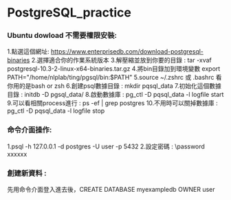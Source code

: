# PostgreSQL_practice

### Ubuntu dowload 不需要權限安裝:
1.點選這個網址: https://www.enterprisedb.com/download-postgresql-binaries
2.選擇適合你的作業系統版本
3.解壓縮並放到你要的目錄 : tar -xvaf postgresql-10.3-2-linux-x64-binaries.tar.gz
4.將bin目錄加到環境變數 export PATH="/home/nlplab/ting/pgsql/bin:$PATH"
5.source ~/.zshrc   或 .bashrc 看你用的是bash or zsh
6.創建psql數據目錄 : mkdir pqsql_data
7.初始化這個數據目錄 : initdb -D pgsql_data/
8.啟動數據庫 : pg_ctl -D pqsql_data -l logfile start
9.可以看相關process進行 : ps -ef | grep postgres
10.不用時可以關掉數據庫 : pg_ctl -D pqsql_data -l logfile stop

### 命令介面操作:
1.psql -h 127.0.0.1 -d postgres -U user -p 5432
2.設定密碼 : \password xxxxxx

### 創建新資料 :
先用命令介面登入進去後，CREATE DATABASE myexampledb OWNER user




  

